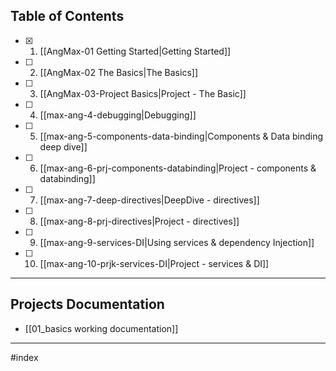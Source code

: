 ## Table of Contents
- [x] 1. [[AngMax-01 Getting Started|Getting Started]]
- [ ] 2. [[AngMax-02 The Basics|The Basics]]
- [ ] 3. [[AngMax-03-Project Basics|Project - The Basic]]
- [ ] 4. [[max-ang-4-debugging|Debugging]]
- [ ] 5. [[max-ang-5-components-data-binding|Components & Data binding deep dive]]
- [ ] 6. [[max-ang-6-prj-components-databinding|Project - components & databinding]]
- [ ] 7. [[max-ang-7-deep-directives|DeepDive - directives]]
- [ ] 8. [[max-ang-8-prj-directives|Project - directives]]
- [ ] 9. [[max-ang-9-services-DI|Using services & dependency Injection]]
- [ ] 10. [[max-ang-10-prjk-services-DI|Project - services & DI]]


---

## Projects Documentation
- [[01_basics working documentation]]

---
#index 
